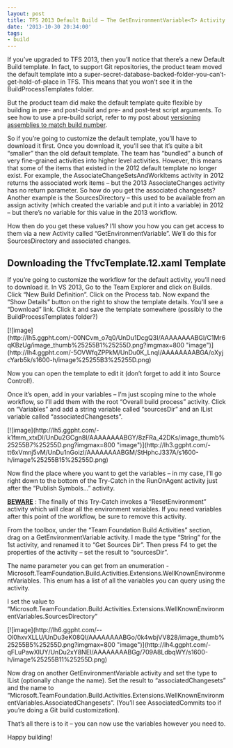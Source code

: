 ```yaml
---
layout: post
title: TFS 2013 Default Build – The GetEnvironmentVariable<T> Activity
date: '2013-10-30 20:34:00'
tags:
- build
---
```


If you’ve upgraded to TFS 2013, then you’ll notice that there’s a new Default Build template. In fact, to support Git repositories, the product team moved the default template into a super-secret-database-backed-folder-you-can’t-get-hold-of-place in TFS. This means that you won’t see it in the BuildProcessTemplates folder.

But the product team did make the default template quite flexible by building in pre- and post-build and pre- and post-test script arguments. To see how to use a pre-build script, refer to my post about [versioning assemblies to match build number](http://www.colinsalmcorner.com/2013/07/matching-binary-version-to-build-number.html).

So if you’re going to customize the default template, you’ll have to download it first. Once you download it, you’ll see that it’s quite a bit “smaller” than the old default template. The team has “bundled” a bunch of very fine-grained activities into higher level activities. However, this means that some of the items that existed in the 2012 default template no longer exist. For example, the AssociateChangeSetsAndWorkItems activity in 2012 returns the associated work items – but the 2013 AssociateChanges activity has no return parameter. So how do you get the associated changesets? Another example is the SourcesDirectory – this used to be available from an assign activity (which created the variable and put it into a variable) in 2012 – but there’s no variable for this value in the 2013 workflow.

How then do you get these values? I’ll show you how you can get access to them via a new Activity called “GetEnvironmentVariable”. We’ll do this for SourcesDirectory and associated changes.

## Downloading the TfvcTemplate.12.xaml Template

If you’re going to customize the workflow for the default activity, you’ll need to download it. In VS 2013, Go to the Team Explorer and click on Builds. Click “New Build Definition”. Click on the Process tab. Now expand the “Show Details” button on the right to show the template details. You’ll see a “Download” link. Click it and save the template somewhere (possibly to the BuildProcessTemplates folder?)

<!--kg-card-begin: html-->[![image](http://lh5.ggpht.com/-00NCvm_o7q0/UnDu1DcgQ3I/AAAAAAAABGI/C1Mr6qKBzUg/image_thumb%25255B1%25255D.png?imgmax=800 "image")](http://lh4.ggpht.com/-5OVWfqZPPkM/UnDu0K_LnqI/AAAAAAAABGA/oXyjcYarb5k/s1600-h/image%25255B3%25255D.png)<!--kg-card-end: html-->

Now you can open the template to edit it (don’t forget to add it into Source Control!).

Once it’s open, add in your variables – I’m just scoping mine to the whole workflow, so I’ll add them with the root “Overall build process” activity. Click on “Variables” and add a string variable called “sourcesDir” and an IList variable called “associatedChangesets”.

<!--kg-card-begin: html-->[![image](http://lh5.ggpht.com/-k1fmm_xtxDI/UnDu2GCgn8I/AAAAAAAABGY/8zFRa_42DKs/image_thumb%25255B7%25255D.png?imgmax=800 "image")](http://lh3.ggpht.com/-tt6xVmnj5vM/UnDu1nGoizI/AAAAAAAABGM/StHphcJ337A/s1600-h/image%25255B15%25255D.png)<!--kg-card-end: html-->

Now find the place where you want to get the variables – in my case, I’ll go right down to the bottom of the Try-Catch in the RunOnAgent activity just after the “Publish Symbols…” activity.

**<u>BEWARE</u>** : The finally of this Try-Catch invokes a “ResetEnvironment” activity which will clear all the environment variables. If you need variables after this point of the workflow, be sure to remove this activity.

From the toolbox, under the “Team Foundation Build Activities” section, drag on a GetEnvironmentVariable activity. I made the type “String” for the 1st activity, and renamed it to “Get Sources Dir”. Then press F4 to get the properties of the activity – set the result to “sourcesDir”.

The name parameter you can get from an enumeration - Microsoft.TeamFoundation.Build.Activities.Extensions.WellKnownEnvironmentVariables. This enum has a list of all the variables you can query using the activity.

I set the value to “Microsoft.TeamFoundation.Build.Activities.Extensions.WellKnownEnvironmentVariables.SourcesDirectory”

<!--kg-card-begin: html-->[![image](http://lh6.ggpht.com/--Ol0hxvXLLU/UnDu3eK08QI/AAAAAAAABGo/0k4wbjVV828/image_thumb%25255B5%25255D.png?imgmax=800 "image")](http://lh4.ggpht.com/-qFLuPawXlUY/UnDu2xY8NEI/AAAAAAAABGg/709A8LdbqWY/s1600-h/image%25255B11%25255D.png)<!--kg-card-end: html-->

Now drag on another GetEnvironmentVariable activity and set the type to IList (optionally change the name). Set the result to “associatedChangesets” and the name to “Microsoft.TeamFoundation.Build.Activities.Extensions.WellKnownEnvironmentVariables.AssociatedChangesets”. (You’ll see AssociatedCommits too if you’re doing a Git build customization).

That’s all there is to it – you can now use the variables however you need to.

Happy building!

